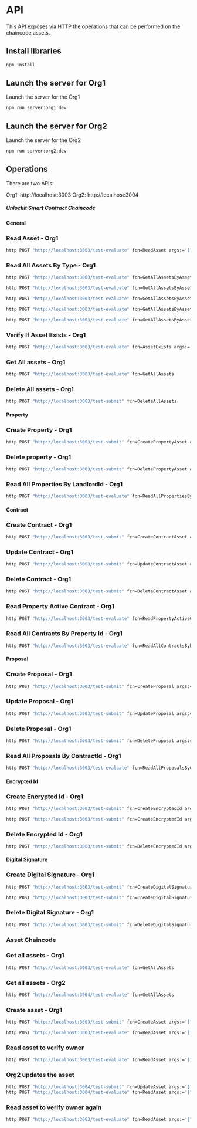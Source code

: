 # API

This API exposes via HTTP the operations that can be performed on the chaincode assets.

## Install libraries

```bash
npm install
```

## Launch the server for Org1

Launch the server for the Org1

```bash
npm run server:org1:dev
```

## Launch the server for Org2

Launch the server for the Org2

```bash
npm run server:org2:dev
```

## Operations

There are two APIs:

Org1: http://localhost:3003
Org2: http://localhost:3004


##### Unlockit Smart Contract Chaincode #####


#### General

### Read Asset - Org1

```bash
http POST "http://localhost:3003/test-evaluate" fcn=ReadAsset args:='["PropertyAsset-bzx0dv9cighlxk5iefvs25wq3m", "PropertyAsset"]'
```
### Read All Assets By Type - Org1

```bash
http POST "http://localhost:3003/test-evaluate" fcn=GetAllAssetsByAssetType args:='["PropertyAsset"]'

http POST "http://localhost:3003/test-evaluate" fcn=GetAllAssetsByAssetType args:='["ContractAsset"]'

http POST "http://localhost:3003/test-evaluate" fcn=GetAllAssetsByAssetType args:='["Proposal"]'

http POST "http://localhost:3003/test-evaluate" fcn=GetAllAssetsByAssetType args:='["RentalInfo"]'

http POST "http://localhost:3003/test-evaluate" fcn=GetAllAssetsByAssetType args:='["DigitalSignature"]'
```

### Verify If Asset Exists - Org1

```bash
http POST "http://localhost:3003/test-evaluate" fcn=AssetExists args:='["PropertyAsset-eon8piezi7th641n0thlwspaqz"]'
```

### Get All assets - Org1

```bash
http POST "http://localhost:3003/test-evaluate" fcn=GetAllAssets 
```

### Delete All assets - Org1

```bash
http POST "http://localhost:3003/test-submit" fcn=DeleteAllAssets
```


#### Property 


### Create Property - Org1
```bash
http POST "http://localhost:3003/test-submit" fcn=CreatePropertyAsset args:='["user1", "Rua1", "Lisbon", "T2", "85", "Description1"]'
```

### Delete property - Org1
```bash
http POST "http://localhost:3003/test-submit" fcn=DeletePropertyAsset args:='["2k5u41rfga1hi9fk6uyj9mvenn"]'
```

### Read All Properties By LandlordId - Org1
```bash
http POST "http://localhost:3003/test-evaluate" fcn=ReadAllPropertiesByLandlordId args:='["user1"]'
```


#### Contract

### Create Contract - Org1
```bash
http POST "http://localhost:3003/test-submit" fcn=CreateContractAsset args:='["propertyid", "short term", "10-02-2023", "30-04-2023", "500", "Conditions 1", "user1"]'
```

### Update Contract - Org1
```bash
http POST "http://localhost:3003/test-submit" fcn=UpdateContractAsset args:='["contractId", "proposalId"]'
```

### Delete Contract - Org1
```bash
http POST "http://localhost:3003/test-submit" fcn=DeleteContractAsset args:='["contractId"]'
```

### Read Property Active Contract - Org1
```bash
http POST "http://localhost:3003/test-evaluate" fcn=ReadPropertyActiveContract args:='["propertyId"]'
```

### Read All Contracts By Property Id - Org1
```bash
http POST "http://localhost:3003/test-evaluate" fcn=ReadAllContractsByPropertyId args:='["propertyId"]'
```


#### Proposal

### Create Proposal - Org1
```bash
http POST "http://localhost:3003/test-submit" fcn=CreateProposal args:='["tenantId", "contractId", "originalPrice", "proposalPrice"]'
```

### Update Proposal - Org1
```bash
http POST "http://localhost:3003/test-submit" fcn=UpdateProposal args:='["proposalId", "status"]'
```

### Delete Proposal - Org1
```bash
http POST "http://localhost:3003/test-submit" fcn=DeleteProposal args:='["proposalId"]'
```

### Read All Proposals By ContractId - Org1
```bash
http POST "http://localhost:3003/test-evaluate" fcn=ReadAllProposalsByContractId args:='["ContractAssetId"]'
```


#### Encrypted Id

### Create Encrypted Id - Org1
```bash
http POST "http://localhost:3003/test-submit" fcn=CreateEncryptedId args:='["107709419344541253411", "MEUCIEStAMKEZ6sgJ3gcovkZj26090zhWi/BMwH2ulqUhuciAiEAuU/1ITBy1GQW7UqFclNLizkRrDvCKXou6Wx0aOckPZ8="]'

http POST "http://localhost:3003/test-submit" fcn=CreateEncryptedId args:='["user1", "signaturetest"]'

 ```

 ### Delete Encrypted Id - Org1
```bash
http POST "http://localhost:3003/test-submit" fcn=DeleteEncryptedId args:='["107709419344541253411"]'
 ```


#### Digital Signature

### Create Digital Signature - Org1
```bash
http POST "http://localhost:3003/test-submit" fcn=CreateDigitalSignature args:='["107709419344541253411", "MEUCIEStAMKEZ6sgJ3gcovkZj26090zhWi/BMwH2ulqUhuciAiEAuU/1ITBy1GQW7UqFclNLizkRrDvCKXou6Wx0aOckPZ8="]'

http POST "http://localhost:3003/test-submit" fcn=CreateDigitalSignature args:='["user1", "signaturetest"]'

 ```

 ### Delete Digital Signature - Org1
```bash
http POST "http://localhost:3003/test-submit" fcn=DeleteDigitalSignature args:='["107709419344541253411"]'
 ```



### Asset Chaincode #####

### Get all assets - Org1

```bash
http POST "http://localhost:3003/test-evaluate" fcn=GetAllAssets 
```
### Get all assets - Org2

```bash
http POST "http://localhost:3004/test-evaluate" fcn=GetAllAssets 
```


### Create asset - Org1

```bash
http POST "http://localhost:3003/test-submit" fcn=CreateAsset args:='["asset10", "blue", "10", "4"]'

http POST "http://localhost:3003/test-evaluate" fcn=ReadAsset args:='["asset10"]'
```


### Read asset to verify owner

```bash
http POST "http://localhost:3003/test-evaluate" fcn=ReadAsset args:='["asset10"]'

```
### Org2 updates the asset

```bash
http POST "http://localhost:3004/test-submit" fcn=UpdateAsset args:='["asset10", "Red", "10", "4"]'
http POST "http://localhost:3004/test-evaluate" fcn=ReadAsset args:='["asset10"]'

```

### Read asset to verify owner again

```bash
http POST "http://localhost:3003/test-evaluate" fcn=ReadAsset args:='["asset10"]'


```